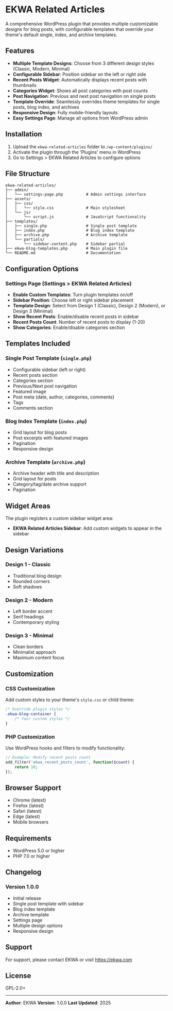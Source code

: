 # EKWA Related Articles

A comprehensive WordPress plugin that provides multiple customizable designs for blog posts, with configurable templates that override your theme's default single, index, and archive templates.

## Features

- **Multiple Template Designs**: Choose from 3 different design styles (Classic, Modern, Minimal)
- **Configurable Sidebar**: Position sidebar on the left or right side
- **Recent Posts Widget**: Automatically displays recent posts with thumbnails
- **Categories Widget**: Shows all post categories with post counts
- **Post Navigation**: Previous and next post navigation on single posts
- **Template Override**: Seamlessly overrides theme templates for single posts, blog index, and archives
- **Responsive Design**: Fully mobile-friendly layouts
- **Easy Settings Page**: Manage all options from WordPress admin

## Installation

1. Upload the `ekwa-related-articles` folder to `/wp-content/plugins/`
2. Activate the plugin through the 'Plugins' menu in WordPress
3. Go to Settings > EKWA Related Articles to configure options

## File Structure

```
ekwa-related-articles/
├── admin/
│   └── settings-page.php          # Admin settings interface
├── assets/
│   ├── css/
│   │   └── style.css              # Main stylesheet
│   └── js/
│       └── script.js              # JavaScript functionality
├── templates/
│   ├── single.php                 # Single post template
│   ├── index.php                  # Blog index template
│   ├── archive.php                # Archive template
│   └── partials/
│       └── sidebar-content.php    # Sidebar partial
├── ekwa-blog-templates.php        # Main plugin file
└── README.md                      # Documentation
```

## Configuration Options

### Settings Page (Settings > EKWA Related Articles)

- **Enable Custom Templates**: Turn plugin templates on/off
- **Sidebar Position**: Choose left or right sidebar placement
- **Template Design**: Select from Design 1 (Classic), Design 2 (Modern), or Design 3 (Minimal)
- **Show Recent Posts**: Enable/disable recent posts in sidebar
- **Recent Posts Count**: Number of recent posts to display (1-20)
- **Show Categories**: Enable/disable categories section

## Templates Included

### Single Post Template (`single.php`)
- Configurable sidebar (left or right)
- Recent posts section
- Categories section
- Previous/Next post navigation
- Featured image
- Post meta (date, author, categories, comments)
- Tags
- Comments section

### Blog Index Template (`index.php`)
- Grid layout for blog posts
- Post excerpts with featured images
- Pagination
- Responsive design

### Archive Template (`archive.php`)
- Archive header with title and description
- Grid layout for posts
- Category/tag/date archive support
- Pagination

## Widget Areas

The plugin registers a custom sidebar widget area:
- **EKWA Related Articles Sidebar**: Add custom widgets to appear in the sidebar

## Design Variations

### Design 1 - Classic
- Traditional blog design
- Rounded corners
- Soft shadows

### Design 2 - Modern
- Left border accent
- Serif headings
- Contemporary styling

### Design 3 - Minimal
- Clean borders
- Minimalist approach
- Maximum content focus

## Customization

### CSS Customization
Add custom styles to your theme's `style.css` or child theme:

```css
/* Override plugin styles */
.ekwa-blog-container {
    /* Your custom styles */
}
```

### PHP Customization
Use WordPress hooks and filters to modify functionality:

```php
// Example: Modify recent posts count
add_filter('ekwa_recent_posts_count', function($count) {
    return 10;
});
```

## Browser Support

- Chrome (latest)
- Firefox (latest)
- Safari (latest)
- Edge (latest)
- Mobile browsers

## Requirements

- WordPress 5.0 or higher
- PHP 7.0 or higher

## Changelog

### Version 1.0.0
- Initial release
- Single post template with sidebar
- Blog index template
- Archive template
- Settings page
- Multiple design options
- Responsive design

## Support

For support, please contact EKWA or visit https://ekwa.com

## License

GPL-2.0+

---

**Author**: EKWA
**Version**: 1.0.0
**Last Updated**: 2025
